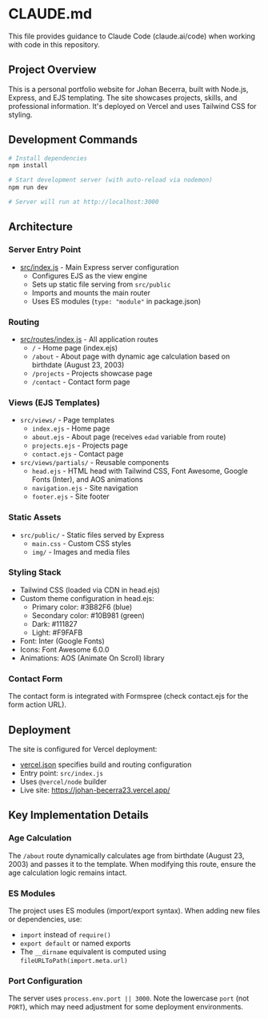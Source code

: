 # CLAUDE.md

This file provides guidance to Claude Code (claude.ai/code) when working with code in this repository.

## Project Overview

This is a personal portfolio website for Johan Becerra, built with Node.js, Express, and EJS templating. The site showcases projects, skills, and professional information. It's deployed on Vercel and uses Tailwind CSS for styling.

## Development Commands

```bash
# Install dependencies
npm install

# Start development server (with auto-reload via nodemon)
npm run dev

# Server will run at http://localhost:3000
```

## Architecture

### Server Entry Point
- [src/index.js](src/index.js) - Main Express server configuration
  - Configures EJS as the view engine
  - Sets up static file serving from `src/public`
  - Imports and mounts the main router
  - Uses ES modules (`type: "module"` in package.json)

### Routing
- [src/routes/index.js](src/routes/index.js) - All application routes
  - `/` - Home page (index.ejs)
  - `/about` - About page with dynamic age calculation based on birthdate (August 23, 2003)
  - `/projects` - Projects showcase page
  - `/contact` - Contact form page

### Views (EJS Templates)
- `src/views/` - Page templates
  - `index.ejs` - Home page
  - `about.ejs` - About page (receives `edad` variable from route)
  - `projects.ejs` - Projects page
  - `contact.ejs` - Contact page
- `src/views/partials/` - Reusable components
  - `head.ejs` - HTML head with Tailwind CSS, Font Awesome, Google Fonts (Inter), and AOS animations
  - `navigation.ejs` - Site navigation
  - `footer.ejs` - Site footer

### Static Assets
- `src/public/` - Static files served by Express
  - `main.css` - Custom CSS styles
  - `img/` - Images and media files

### Styling Stack
- Tailwind CSS (loaded via CDN in head.ejs)
- Custom theme configuration in head.ejs:
  - Primary color: #3B82F6 (blue)
  - Secondary color: #10B981 (green)
  - Dark: #111827
  - Light: #F9FAFB
- Font: Inter (Google Fonts)
- Icons: Font Awesome 6.0.0
- Animations: AOS (Animate On Scroll) library

### Contact Form
The contact form is integrated with Formspree (check contact.ejs for the form action URL).

## Deployment

The site is configured for Vercel deployment:
- [vercel.json](vercel.json) specifies build and routing configuration
- Entry point: `src/index.js`
- Uses `@vercel/node` builder
- Live site: https://johan-becerra23.vercel.app/

## Key Implementation Details

### Age Calculation
The `/about` route dynamically calculates age from birthdate (August 23, 2003) and passes it to the template. When modifying this route, ensure the age calculation logic remains intact.

### ES Modules
The project uses ES modules (import/export syntax). When adding new files or dependencies, use:
- `import` instead of `require()`
- `export default` or named exports
- The `__dirname` equivalent is computed using `fileURLToPath(import.meta.url)`

### Port Configuration
The server uses `process.env.port || 3000`. Note the lowercase `port` (not `PORT`), which may need adjustment for some deployment environments.
